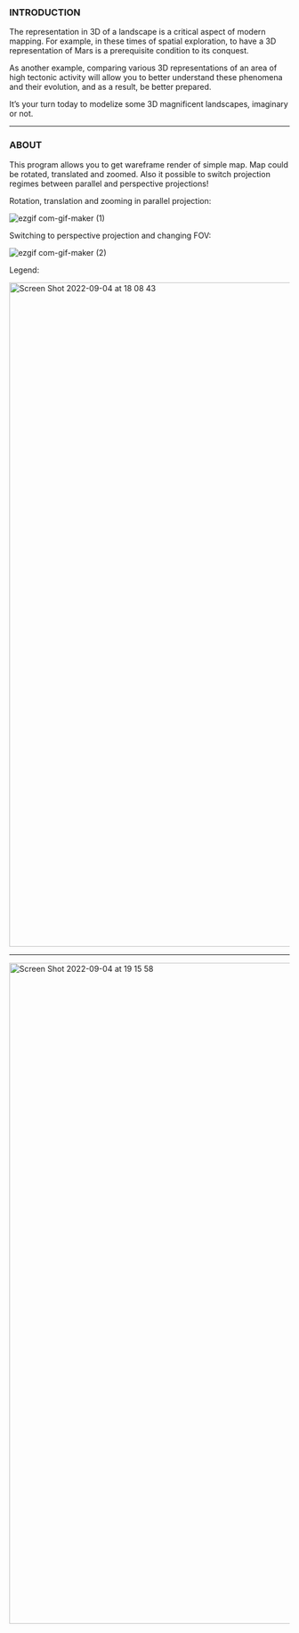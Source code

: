 ### INTRODUCTION

The representation in 3D of a landscape is a critical aspect of modern mapping. For
example, in these times of spatial exploration, to have a 3D representation of Mars is a
prerequisite condition to its conquest.

As another example, comparing various 3D representations of an area of high tectonic
activity will allow you to better understand these phenomena and their evolution, and as
a result, be better prepared.

It’s your turn today to modelize some 3D magnificent landscapes, imaginary or not.

---

### ABOUT

This program allows you to get wareframe render of simple map. Map could be rotated, translated and zoomed.
Also it possible to switch projection regimes between parallel and perspective projections!

Rotation, translation and zooming in parallel projection:

![ezgif com-gif-maker (1)](https://user-images.githubusercontent.com/89987795/188320090-1cbf1813-68bb-4a42-a8fc-b2f17208cf06.gif)

Switching to perspective projection and changing FOV:

![ezgif com-gif-maker (2)](https://user-images.githubusercontent.com/89987795/188320407-11322927-351e-421a-af02-795e04a3ec3b.gif)

Legend:

<img width="1193" alt="Screen Shot 2022-09-04 at 18 08 43" src="https://user-images.githubusercontent.com/89987795/188320445-72c45bd8-033b-452e-9272-78891bd77eeb.png">

---

<img width="1187" alt="Screen Shot 2022-09-04 at 19 15 58" src="https://user-images.githubusercontent.com/89987795/188323110-6dfc7ae2-6351-4fed-8ca3-f9c7d565261e.png">

